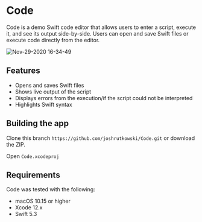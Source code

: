 # Code

Code is a demo Swift code editor that allows users to enter a script, execute it, and see its output side-by-side. Users can open and save Swift files or execute code directly from the editor.

![Nov-29-2020 16-34-49](https://user-images.githubusercontent.com/54906829/100554199-13c7a680-3261-11eb-9b43-e4fc81fb6337.gif)

## Features
* Opens and saves Swift files
* Shows live output of the script
* Displays errors from the execution/if the script could not be interpreted
* Highlights Swift syntax 

## Building the app

Clone this branch ```https://github.com/joshrutkowski/Code.git``` or download the ZIP.

Open ```Code.xcodeproj```

## Requirements
Code was tested with the following:

* macOS 10.15 or higher
* Xcode 12.x
* Swift 5.3
